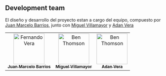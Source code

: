<!-- # front-end-sfc
Examen primer parcial electiva III -->


## Development team

El diseño y desarrollo del proyecto estan a cargo del equipo,
compuesto por [Juan Marcelo Barrios](https://www.linkedin.com/in/juan-marcelo-barrios-rivas-b5aa29186/), junto con [Miguel Villamayor](https://www.linkedin.com/in/miguel-villamayor-547225181/) y [Adan Vera](https://www.linkedin.com/in/veraadan/) 

<table>
  <tr>
    <td align="center">
        <a href="https://github.com/jbarrios5">
            <img src="https://media-exp1.licdn.com/dms/image/C4D03AQHLNm_HywJCcw/profile-displayphoto-shrink_800_800/0/1619046076104?e=1669248000&v=beta&t=CUfitdGJSYJ7Y_5rBcy7F4iJ3fcohBOhUm36Mmhv8p0" width="100px;" alt="Fernando Vera"/><br />
                <sub><b>Juan Marcelo Barrios</b></sub></a></td>
    <td align="center"><a href="https://github.com/miguelvilla1997">
        <img src="https://media-exp1.licdn.com/dms/image/C4D03AQF7YhaXJpt36A/profile-displayphoto-shrink_200_200/0/1618859918760?e=1669248000&v=beta&t=xj-udVOicqnfDtDyhk78jDA2TrZ3zwDkTWQAHBPq8po" width="100px;" alt="Ben Thomson"/><br />
            <sub><b>Miguel Villamayor</b></sub></a></td>
    <td align="center"><a href="https://github.com/adanvera">
        <img src="https://avatars.githubusercontent.com/u/64652682?s=96&v=4" width="100px;" alt="Ben Thomson"/><br />
            <sub><b>Adan Vera</b></sub></a></td>
  </tr>
</table>
